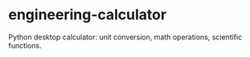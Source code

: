 # engineering-calculator
Python desktop calculator: unit conversion, math operations, scientific functions.
